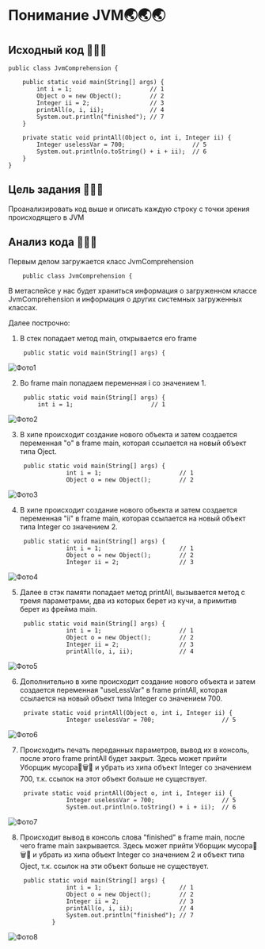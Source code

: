 # Понимание JVM🌏🌏🌏

## Исходный код 💬💬💬


    public class JvmComprehension {

        public static void main(String[] args) {
            int i = 1;                      // 1
            Object o = new Object();        // 2
            Integer ii = 2;                 // 3
            printAll(o, i, ii);             // 4
            System.out.println("finished"); // 7
        }

        private static void printAll(Object o, int i, Integer ii) {
            Integer uselessVar = 700;                   // 5
            System.out.println(o.toString() + i + ii);  // 6
        }
    }

## Цель задания 💬💬💬
Проанализировать код выше и описать каждую строку с точки зрения происходящего в JVM

## Анализ кода 💬💬💬

Первым делом загружается класс JvmComprehension

        public class JvmComprehension {

В метаспейсе у нас будет храниться информация о загруженном классе JvmComprehension и информация о других системных загруженных классах.

Далее построчно:
1. В стек попадает метод main, открывается его frame
    
        public static void main(String[] args) {

 ![Фото1](https://github.com/PuccaGTS/JVM_Task1/blob/main/pic/1.png?raw=true)  

2. Во frame main попадаем переменная i со значением 1.
            
        public static void main(String[] args) {
            int i = 1;                      // 1
 ![Фото2](https://github.com/PuccaGTS/JVM_Task1/blob/main/pic/2.png?raw=true) 

3. В хипе происходит создание нового объекта и затем создается переменная "о" в frame main, которая ссылается на новый объект типа Oject.


        public static void main(String[] args) {
                    int i = 1;                      // 1
                    Object o = new Object();        // 2
![Фото3](https://github.com/PuccaGTS/JVM_Task1/blob/main/pic/3.png?raw=true) 

4. В хипе происходит создание нового объекта и затем создается переменная "ii" в frame main, которая ссылается на новый объект типа Integer со значением 2.


        public static void main(String[] args) {
                    int i = 1;                      // 1
                    Object o = new Object();        // 2
                    Integer ii = 2;                 // 3
![Фото4](https://github.com/PuccaGTS/JVM_Task1/blob/main/pic/4.png?raw=true) 

5. Далее в стэк памяти попадает метод printAll, вызывается метод с тремя параметрами, два из которых берет из кучи, а примитив берет из фрейма main.

        public static void main(String[] args) {
                    int i = 1;                      // 1
                    Object o = new Object();        // 2
                    Integer ii = 2;                 // 3
                    printAll(o, i, ii);             // 4
![Фото5](https://github.com/PuccaGTS/JVM_Task1/blob/main/pic/5.png?raw=true) 

6. Дополнительно в хипе происходит создание нового объекта и затем создается переменная "useLessVar" в frame printAll, которая ссылается на новый объект типа Integer со значением 700.

        private static void printAll(Object o, int i, Integer ii) {
                    Integer uselessVar = 700;                   // 5

![Фото6](https://github.com/PuccaGTS/JVM_Task1/blob/main/pic/6.png?raw=true)

7. Происходить печать переданных параметров, вывод их в консоль, после этого frame printAll будет закрыт. Здесь может прийти Уборщик мусора🧹🗑️🚜 и убрать из хипа объект Integer со значением 700, т.к. ссылок на этот объект больше не существует.

        private static void printAll(Object o, int i, Integer ii) {
                    Integer uselessVar = 700;                   // 5
                    System.out.println(o.toString() + i + ii);  // 6
![Фото7](https://github.com/PuccaGTS/JVM_Task1/blob/main/pic/7.png?raw=true)

8. Происходит вывод в консоль слова "finished" в frame main, после чего frame main закрывается. Здесь может прийти Уборщик мусора🧹🗑️🚜 и убрать из хипа объект Integer со значением 2 и объект типа Oject, т.к. ссылок на эти объект больше не существует.

        public static void main(String[] args) {
                    int i = 1;                      // 1
                    Object o = new Object();        // 2
                    Integer ii = 2;                 // 3
                    printAll(o, i, ii);             // 4
                    System.out.println("finished"); // 7
                }
![Фото8](https://github.com/PuccaGTS/JVM_Task1/blob/main/pic/8.png?raw=true)
